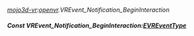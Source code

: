 _[mojo3d-vr](../../modules/mojo3d-vr/mojo3d-vr-module.md):[openvr](openvr:).VREvent\_Notification\_BeginInteraction_
##### Const VREvent\_Notification\_BeginInteraction:[EVREventType](../../modules/mojo3d-vr/openvr-evreventtype.md)
